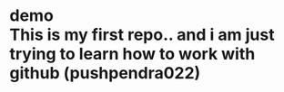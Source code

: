 # demo <br> This is my first repo.. and i am just trying to learn how to work with github (pushpendra022)
